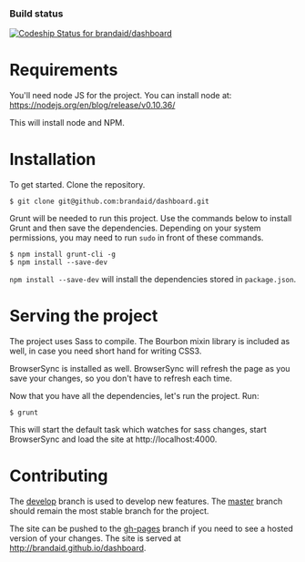 ### Build status
[ ![Codeship Status for brandaid/dashboard](https://codeship.com/projects/5042aec0-b16f-0133-e259-3298a4a3e075/status?branch=master)](https://codeship.com/projects/133025)

# Requirements
You'll need node JS for the project. You can install node at:
https://nodejs.org/en/blog/release/v0.10.36/

This will install node and NPM.

# Installation
To get started. Clone the repository.
```shell
$ git clone git@github.com:brandaid/dashboard.git
```
Grunt will be needed to run this project. Use the commands below to install Grunt and then save the dependencies. Depending on your system permissions, you may need to run `sudo` in front of these commands.
```shell
$ npm install grunt-cli -g
$ npm install --save-dev
```

`npm install --save-dev` will install the dependencies stored in `package.json`.

# Serving the project
The project uses Sass to compile. The Bourbon mixin library is included as well, in case you need short hand for writing CSS3.

BrowserSync is installed as well. BrowserSync will refresh the page as you save your changes, so you don't have to refresh each time.

Now that you have all the dependencies, let's run the project. Run:
```shell
$ grunt
```

This will start the default task which watches for sass changes, start BrowserSync and load the site at http://localhost:4000.

# Contributing
The [develop](https://github.com/brandaid/dashboard/tree/develop) branch is used to develop new features. The [master](https://github.com/brandaid/dashboard/tree/master) branch should remain the most stable branch for the project.

The site can be pushed to the [gh-pages](https://github.com/brandaid/dashboard/tree/gh-pages) branch if you need to see a hosted version of your changes. The site is served at http://brandaid.github.io/dashboard.
